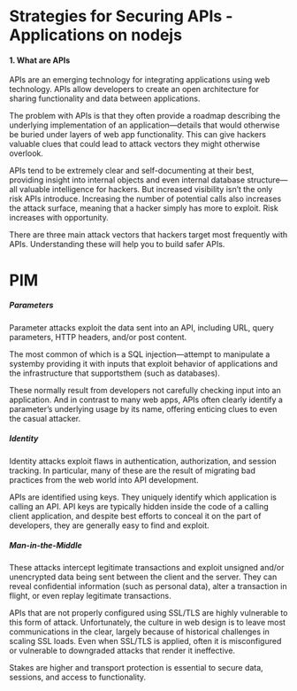 

#  Strategies for Securing APIs - Applications on nodejs

#### 1. What are APIs

APIs are an emerging technology for integrating applications using web technology.  APIs allow developers to
create an open architecture for sharing functionality and data between
applications.

The problem with APIs is that they often provide a roadmap describing the underlying implementation of an application—details that would otherwise
be buried under layers of web app functionality. This can give hackers valuable clues that could lead to attack vectors they might otherwise overlook.

APIs tend to be extremely clear and self-documenting at their best, providing insight into internal objects and even internal database structure—all
valuable intelligence for hackers.
But increased visibility isn’t the only risk APIs introduce. Increasing the number of potential calls also increases the attack surface, meaning that a hacker simply has more to exploit. Risk increases with opportunity.

There are three main attack vectors that hackers target most frequently with APIs. Understanding these will help you to build
safer APIs.

# PIM

##### Parameters

Parameter attacks exploit the data sent into an API, including URL, query parameters, HTTP headers, and/or post content.

The most common of which is a SQL injection—attempt to manipulate a systemby providing it with inputs that exploit behavior of applications and the infrastructure that supportsthem (such as databases).

These normally result from developers not carefully checking input into an application. And in contrast to many web apps, APIs often
clearly identify a parameter’s underlying usage by its name, offering enticing clues to even the casual attacker. 


##### Identity

Identity attacks exploit flaws in authentication, authorization, and session tracking. In particular, many of these are the result
of migrating bad practices from the web world into API development.

APIs are identified using keys. They uniquely identify which application is calling an API. API keys are typically hidden inside
the code of a calling client application, and despite best efforts to conceal it on the part of developers, they are generally easy to find and exploit.


##### Man-in-the-Middle

These attacks intercept legitimate transactions and exploit unsigned and/or unencrypted data being sent between the
client and the server. They can reveal confidential information (such as personal data), alter a transaction in flight, or even
replay legitimate transactions.

APIs that are not properly configured using SSL/TLS are highly vulnerable to this form of attack. Unfortunately, the culture
in web design is to leave most communications in the clear, largely because of historical challenges in scaling SSL loads.
Even when SSL/TLS is applied, often it is misconfigured or vulnerable to downgraded attacks that render it ineffective.

Stakes are higher and transport protection is essential to secure data, sessions, and access to functionality.

